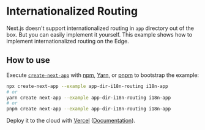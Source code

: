 # Internationalized Routing

Next.js doesn't support internationalized routing in `app` directory out of the box. But you can easily implement it yourself. This example shows how to implement internationalized routing on the Edge.


## How to use

Execute [`create-next-app`](https://github.com/vercel/next.js/tree/canary/packages/create-next-app) with [npm](https://docs.npmjs.com/cli/init), [Yarn](https://yarnpkg.com/lang/en/docs/cli/create/), or [pnpm](https://pnpm.io) to bootstrap the example:

```bash
npx create-next-app --example app-dir-i18n-routing i18n-app
# or
yarn create next-app --example app-dir-i18n-routing i18n-app
# or
pnpm create next-app --example app-dir-i18n-routing i18n-app
```

Deploy it to the cloud with [Vercel](https://vercel.com/new?utm_source=github&utm_medium=readme&utm_campaign=next-example) ([Documentation](https://nextjs.org/docs/deployment)).
